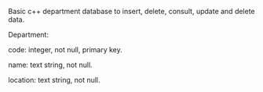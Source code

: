 Basic c++ department database to insert, delete, consult, update and delete data.

Department:

<p>code: integer, not null, primary key.</p>
<p>name: text string, not null.</p>
<p>location: text string, not null.</p>
